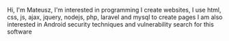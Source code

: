 
Hi, I'm Mateusz, I'm interested in programming
I create websites, I use html, css, js, ajax, jquery, nodejs, php, laravel and mysql to create pages
I am also interested in Android security techniques and vulnerability search for this software

